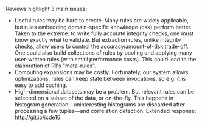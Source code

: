Reviews highlight 3 main issues:
* Useful rules may be hard to create. Many rules are widely applicable, but rules embedding domain-specific knowledge (dsk) perform better. Taken to the extreme: to write fully accurate integrity checks, one must know exactly what to validate. But extraction rules, unlike integrity checks, allow users to control the accuracy/amount-of-dsk trade-off.
  One could also build collections of rules by pooling and applying many user-written rules (with small performance costs). This could lead to the elaboration of R1's "meta-rules".
* Computing expansions may be costly. Fortunately, our system allows optimizations: rules can keep state between invocations, so e.g. it is easy to add caching.
* High-dimensional datasets may be a problem. But relevant rules can be selected on a subset of the data, or on-the-fly. This happens in histogram generation—uninteresting histograms are discarded after processing a few tuples—and correlation detection.
Extended response: http://git.io/icde16
